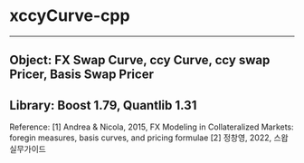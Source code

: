# xccyCurve-cpp
---
Object: FX Swap Curve, ccy Curve, ccy swap Pricer, Basis Swap Pricer
---
Library: Boost 1.79, Quantlib 1.31
---
Reference:
[1] Andrea & Nicola, 2015, FX Modeling in Collateralized Markets: foregin measures, basis curves, and pricing formulae
[2] 정창영, 2022, 스왑실무가이드 
